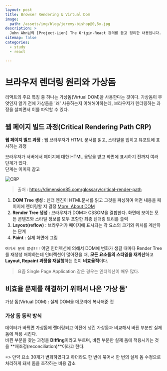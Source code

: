 ```yaml
---
layout: post
title: Browser Rendering & Virtual Dom
image:
  path: /assets/img/blog/jeremy-bishop@0,5x.jpg
description: >
  John Ahn님의 [Project-Lion] The Origin-React 강의를 듣고 정리한 내용입니다.
sitemap: false
categories:
  - study
  - react

---
```


# 브라우저 렌더링 원리와 가상돔
리액트의 주요 특징 중 하나는 가상돔(Virtual DOM)을 사용한다는 것이다.
가상돔이 무엇인지 알기 전에 가상돔을 '왜' 사용하는지 이해해야하는데, 브라우저가 렌더링하는 과정을 살피면서 이를 파악할 수 있다.

## 웹 페이지 빌드 과정(Critical Rendering Path CRP)

**웹 페이지 빌드 과정** : 웹 브라우저가 HTML 문서를 읽고, 스타일을 입히고 뷰포트에 표시하는 과정  

브라우저가 서버에서 페이지에 대한 HTML 응답을 받고 화면에 표시하기 전까지 여러 단계가 있다.  
단계는 이미지 참고

![CRP](https://dimension85.com/images/critical-render-path-large.jpg)
> 출처 : https://dimension85.com/glossary/critical-render-path

1. **DOM Tree 생성** : 렌더 엔진이 HTML문서를 읽고 그것을 파싱하여 어떤 내용을 페이지에 렌더링할 지 결정 [More. About DOM](https://poiemaweb.com/js-dom)
2. **Render Tree 생성** : 브라우저가 DOM과 CSSOM을 결합한다. 화면에 보이는 모든 콘텐츠와 스타일 정보를 모두 포함한 최종 렌더링 트리를 출력
3. **Layout(reflow)** : 브라우저가 페이지에 표시되는 각 요소의 크기와 위치를 계산하는 단계
4. **Paint** : 실제 화면에 그림

`여기서 문제 발생!!!`
어떤 인터렉션에 의해서 DOM에 변화가 생길 때마다 Render Tree를 재생성 해야하는데 인터렉션이 많아졌을 때, **모든 요소들의 스타일을 재계산**하고 **Layout, Repaint 과정을 재실행**하는 것이 **비효율적**이다.  
> 요즘 Single Page Application 같은 경우는 인터렉션이 매우 많다.

## 비효율 문제를 해결하기 위해서 나온 '가상 돔'
가상 돔(Virtual DOM) : 실제 DOM을 메모리에 복사해준 것

### 가상 돔 동작 방식
데이터가 바뀌면 가상돔에 렌더링되고 이전에 생긴 가상돔과 비교해서 바뀐 부분만 실제 돔에 적용 시킨다.  
바뀐 부분을 찾는 과정을 **Diffing**이라고 부르며, 바뀐 부분만 실제 돔에 적용시키는 것을 **재조정(reconciliation)**이라고 한다.

=> 만약 요소 30개가 변화하였다고 하더라도 한 번에 묶어서 한 번의 실제 돔 수정으로 처리하게 돼서 돔을 조작하는 비용 감소  

